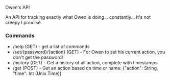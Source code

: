 Owen's API

An API for tracking exactly what Owen is doing... constantly...
It's not creepy I promise.

### Commands

- /help (GET) - get a list of commands
- /set/{password}/{action} (GET) - For Owen to set his current action, you don't get the password!
- /history (GET) - Get a history of all action, complete with timestamps
- /get (POST) - Get an action based on time or name: {"action": String, "time": Int (Unix Time)}